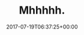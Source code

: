 ---
retweeted: false
source: <a href="https://about.twitter.com/products/tweetdeck" rel="nofollow">TweetDeck</a>
entities:
  user_mentions: []
  urls: []
  symbols: []
  media:
  - expanded_url: https://twitter.com/bascht/status/887562001505030144/photo/1
    indices:
    - '8'
    - '31'
    url: https://t.co/fpMMefGuyI
    media_url: http://pbs.twimg.com/media/DFFA6bQWAAArm6P.jpg
    id_str: '887561974061596672'
    id: '887561974061596672'
    media_url_https: https://pbs.twimg.com/media/DFFA6bQWAAArm6P.jpg
    sizes:
      medium:
        w: '448'
        h: '237'
        resize: fit
      large:
        w: '448'
        h: '237'
        resize: fit
      thumb:
        w: '150'
        h: '150'
        resize: crop
      small:
        w: '448'
        h: '237'
        resize: fit
    type: photo
    display_url: pic.twitter.com/fpMMefGuyI
  hashtags: []
display_text_range:
- '0'
- '31'
favorite_count: '3'
id_str: '887562001505030144'
truncated: false
retweet_count: '0'
id: '887562001505030144'
possibly_sensitive: false
created_at: Wed Jul 19 06:37:25 +0000 2017
favorited: false
full_text: Mhhhhh.
lang: und
extended_entities:
  media:
  - expanded_url: https://twitter.com/bascht/status/887562001505030144/photo/1
    indices:
    - '8'
    - '31'
    url: https://t.co/fpMMefGuyI
    media_url: http://pbs.twimg.com/media/DFFA6bQWAAArm6P.jpg
    id_str: '887561974061596672'
    id: '887561974061596672'
    media_url_https: https://pbs.twimg.com/media/DFFA6bQWAAArm6P.jpg
    sizes:
      medium:
        w: '448'
        h: '237'
        resize: fit
      large:
        w: '448'
        h: '237'
        resize: fit
      thumb:
        w: '150'
        h: '150'
        resize: crop
      small:
        w: '448'
        h: '237'
        resize: fit
    type: photo
    display_url: pic.twitter.com/fpMMefGuyI
tags:
- pesos:twitter
date: '2017-07-19T06:37:25+00:00'
src: https://twitter.com/bascht/status/887562001505030144
original_url: https://twitter.com/bascht/status/887562001505030144
type: twitter_tweet
media_url: https://img.bascht.com/twitter/pbs.twimg.com/media/DFFA6bQWAAArm6P.jpg
text: Mhhhhh.
title: Mhhhhh.

---